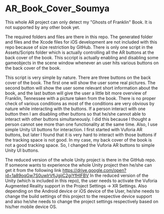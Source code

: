 # AR_Book_Cover_Soumya

This whole AR project can only detect my "Ghosts of Franklin" Book. It is not supported by any other book yet.

The required folders and files are there in this repo. The generated folder and files and the Xcode files for iOS development are not included with this repo because of size restriction by GitHub. There is only one script in the Assets/Scripts folder which is actually controlling all the AR buttons at the back cover of the book. This sccript is actually enabling and disabling some gameobjects in the scene window whenever an user hits various buttons on the back cover of the book.

This script is very simple by nature. There are three buttons on the back cover of the book. The first one will show the user some real pictures. The second button will show the user some relevant short information about the book, and the last button will give the user a little bit more overview of Franklin, Tennessee with a picture taken from the book. There is no proper check of various conditions as most of the conditions are very obvious by nature while interacting with the buttons. If a person interact with one button then I am disabling other buttons so that he/she cannot able to interact with other buttons simultaneously. I did this because I thought a person cannot see more than one functionality at the same time. Also, I use simple Unity UI buttons for interaction. I first started with Vuforia AR buttons, but later I found that it is very hard to interact with those buttons if the tracking space is not good. In my case, my back cover of the book is not a good tracking space. So, I changed the Vuforia AR buttons to simple Unity UI buttons.

The reduced version of the whole Unity project is there in the GitHub repo. If someone wants to experience the whole Unity project then he/she can get it from the following link
https://drive.google.com/open?id=1a89oqGw7S0uwIrVfjJgijC2giYfHlFBV
In the reduced version of the Unity (which is included in this repo), the user needs to activate the Vuforia Augmented Reality support in the Project Settings -> XR Settings. Also depending on the Android device or iOS device of the User, he/she needs to change the build settings of this project to the respective device support and also he/she needs to change the project settings respectively based on his/her mobile device OS.